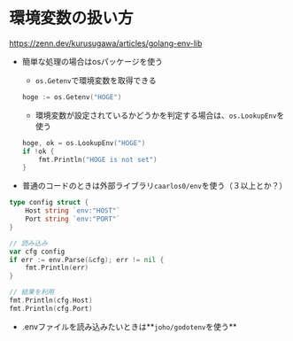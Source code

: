 # 環境変数の扱い方

https://zenn.dev/kurusugawa/articles/golang-env-lib

- 簡単な処理の場合はosパッケージを使う
    - `os.Getenv`で環境変数を取得できる
    
    ```go
    hoge := os.Getenv("HOGE")
    ```
    
    - 環境変数が設定されているかどうかを判定する場合は、`os.LookupEnv`を使う
    
    ```go
    hoge, ok = os.LookupEnv("HOGE")
    if !ok {
        fmt.Println("HOGE is not set")
    }
    ```
    
- 普通のコードのときは外部ライブラリ`caarlos0/env`を使う（３以上とか？）

```go
type config struct {
    Host string `env:"HOST"`
    Port string `env:"PORT"`
}

// 読み込み
var cfg config
if err := env.Parse(&cfg); err != nil {
    fmt.Println(err)
}

// 結果を利用
fmt.Println(cfg.Host)
fmt.Println(cfg.Port)
```

- .envファイルを読み込みたいときは**`joho/godotenv`を使う**
